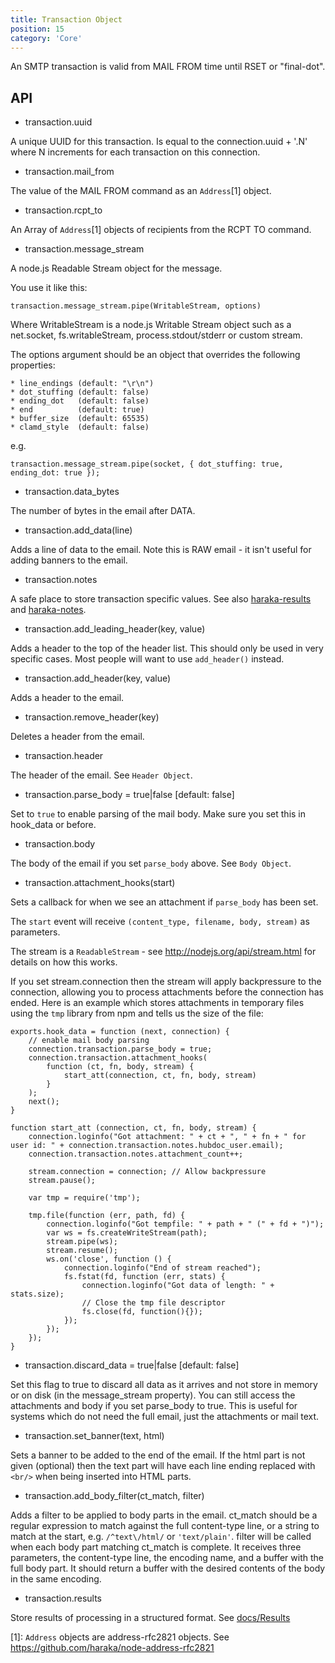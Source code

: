 ```yaml
---
title: Transaction Object
position: 15
category: 'Core'
---
```


An SMTP transaction is valid from MAIL FROM time until RSET or "final-dot".

API
---

* transaction.uuid

A unique UUID for this transaction. Is equal to the connection.uuid + '.N'
where N increments for each transaction on this connection.

* transaction.mail\_from

The value of the MAIL FROM command as an `Address`[1] object.

* transaction.rcpt\_to

An Array of `Address`[1] objects of recipients from the RCPT TO command.

* transaction.message\_stream

A node.js Readable Stream object for the message.

You use it like this:

    transaction.message_stream.pipe(WritableStream, options)

Where WritableStream is a node.js Writable Stream object such as a
net.socket, fs.writableStream, process.stdout/stderr or custom stream.

The options argument should be an object that overrides the following
properties:

    * line_endings (default: "\r\n")
    * dot_stuffing (default: false)
    * ending_dot   (default: false)
    * end          (default: true)
    * buffer_size  (default: 65535)
    * clamd_style  (default: false)

e.g.

    transaction.message_stream.pipe(socket, { dot_stuffing: true, ending_dot: true });

* transaction.data\_bytes

The number of bytes in the email after DATA.

* transaction.add\_data(line)

Adds a line of data to the email. Note this is RAW email - it isn't useful
for adding banners to the email.

* transaction.notes

A safe place to store transaction specific values. See also [haraka-results](https://github.com/haraka/haraka-results) and [haraka-notes](https://github.com/haraka/haraka-notes).

* transaction.add\_leading\_header(key, value)

Adds a header to the top of the header list.  This should only be used in
very specific cases.  Most people will want to use `add_header()` instead.

* transaction.add\_header(key, value)

Adds a header to the email.

* transaction.remove\_header(key)

Deletes a header from the email.

* transaction.header

The header of the email. See `Header Object`.

* transaction.parse\_body = true|false [default: false]

Set to `true` to enable parsing of the mail body. Make sure you set this in
hook\_data or before.

* transaction.body

The body of the email if you set `parse_body` above. See `Body Object`.

* transaction.attachment\_hooks(start)

Sets a callback for when we see an attachment if `parse_body` has been set.

The `start` event will receive `(content_type, filename, body, stream)` as
parameters.

The stream is a `ReadableStream` - see http://nodejs.org/api/stream.html for
details on how this works.

If you set stream.connection then the stream will apply backpressure to the
connection, allowing you to process attachments before the connection has
ended. Here is an example which stores attachments in temporary files using
the `tmp` library from npm and tells us the size of the file:

    exports.hook_data = function (next, connection) {
        // enable mail body parsing
        connection.transaction.parse_body = true;
        connection.transaction.attachment_hooks(
            function (ct, fn, body, stream) {
                start_att(connection, ct, fn, body, stream)
            }
        );
        next();
    }

    function start_att (connection, ct, fn, body, stream) {
        connection.loginfo("Got attachment: " + ct + ", " + fn + " for user id: " + connection.transaction.notes.hubdoc_user.email);
        connection.transaction.notes.attachment_count++;

        stream.connection = connection; // Allow backpressure
        stream.pause();

        var tmp = require('tmp');

        tmp.file(function (err, path, fd) {
            connection.loginfo("Got tempfile: " + path + " (" + fd + ")");
            var ws = fs.createWriteStream(path);
            stream.pipe(ws);
            stream.resume();
            ws.on('close', function () {
                connection.loginfo("End of stream reached");
                fs.fstat(fd, function (err, stats) {
                    connection.loginfo("Got data of length: " + stats.size);
                    // Close the tmp file descriptor
                    fs.close(fd, function(){});
                });
            });
        });
    }

* transaction.discard\_data = true|false [default: false]

Set this flag to true to discard all data as it arrives and not store in
memory or on disk (in the message\_stream property). You can still access
the attachments and body if you set parse\_body to true. This is useful
for systems which do not need the full email, just the attachments or
mail text.

* transaction.set\_banner(text, html)

Sets a banner to be added to the end of the email. If the html part is not
given (optional) then the text part will have each line ending replaced with
`<br/>` when being inserted into HTML parts.

* transaction.add\_body\_filter(ct_match, filter)

Adds a filter to be applied to body parts in the email.  ct\_match should be a
regular expression to match against the full content-type line, or a string to
match at the start, e.g. `/^text\/html/` or `'text/plain'`.  filter will be
called when each body part matching ct_match is complete.  It receives three
parameters, the content-type line, the encoding name, and a buffer with the
full body part.  It should return a buffer with the desired contents of the
body in the same encoding.

* transaction.results

Store results of processing in a structured format. See [docs/Results](http://haraka.github.io/manual/Results.html)

[1]: `Address` objects are address-rfc2821 objects. See https://github.com/haraka/node-address-rfc2821

